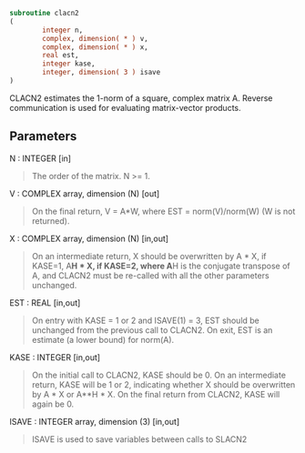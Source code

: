 ```fortran
subroutine clacn2
(
        integer n,
        complex, dimension( * ) v,
        complex, dimension( * ) x,
        real est,
        integer kase,
        integer, dimension( 3 ) isave
)
```

CLACN2 estimates the 1-norm of a square, complex matrix A.
Reverse communication is used for evaluating matrix-vector products.

## Parameters
N : INTEGER [in]
> The order of the matrix.  N >= 1.

V : COMPLEX array, dimension (N) [out]
> On the final return, V = A*W,  where  EST = norm(V)/norm(W)
> (W is not returned).

X : COMPLEX array, dimension (N) [in,out]
> On an intermediate return, X should be overwritten by
> A * X,   if KASE=1,
> A**H * X,  if KASE=2,
> where A**H is the conjugate transpose of A, and CLACN2 must be
> re-called with all the other parameters unchanged.

EST : REAL [in,out]
> On entry with KASE = 1 or 2 and ISAVE(1) = 3, EST should be
> unchanged from the previous call to CLACN2.
> On exit, EST is an estimate (a lower bound) for norm(A).

KASE : INTEGER [in,out]
> On the initial call to CLACN2, KASE should be 0.
> On an intermediate return, KASE will be 1 or 2, indicating
> whether X should be overwritten by A * X  or A**H * X.
> On the final return from CLACN2, KASE will again be 0.

ISAVE : INTEGER array, dimension (3) [in,out]
> ISAVE is used to save variables between calls to SLACN2
